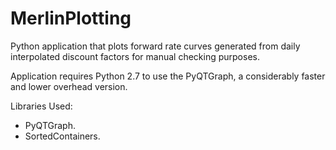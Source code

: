 # MerlinPlotting
Python application that plots forward rate curves generated from daily interpolated discount factors for manual checking purposes. 

Application requires Python 2.7 to use the PyQTGraph, a considerably faster and lower overhead version.

Libraries Used:

* PyQTGraph.
* SortedContainers.
